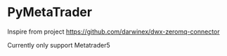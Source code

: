 # PyMetaTrader

Inspire from project https://github.com/darwinex/dwx-zeromq-connector

Currently only support Metatrader5
